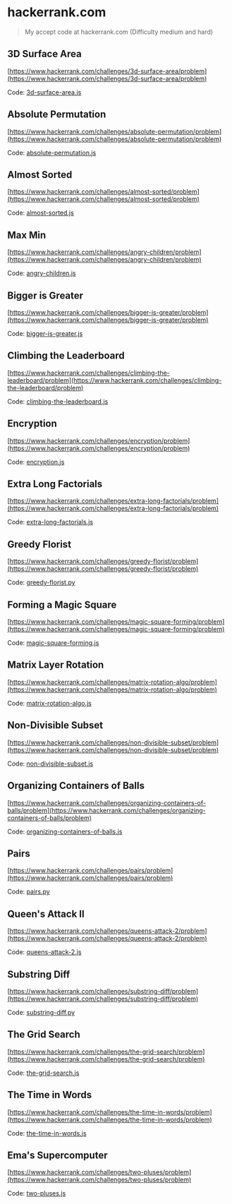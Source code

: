 # hackerrank.com

> My accept code at hackerrank.com (Difficulty medium and hard)

## 3D Surface Area

[https://www.hackerrank.com/challenges/3d-surface-area/problem](https://www.hackerrank.com/challenges/3d-surface-area/problem)

Code: [3d-surface-area.js](/ianho/hackerrank.com/blob/master/src/3d-surface-area.js)

## Absolute Permutation

[https://www.hackerrank.com/challenges/absolute-permutation/problem](https://www.hackerrank.com/challenges/absolute-permutation/problem)

Code: [absolute-permutation.js](/ianho/hackerrank.com/blob/master/src/absolute-permutation.js)

## Almost Sorted

[https://www.hackerrank.com/challenges/almost-sorted/problem](https://www.hackerrank.com/challenges/almost-sorted/problem)

Code: [almost-sorted.js](/ianho/hackerrank.com/blob/master/src/almost-sorted.js)

## Max Min

[https://www.hackerrank.com/challenges/angry-children/problem](https://www.hackerrank.com/challenges/angry-children/problem)

Code: [angry-children.js](/ianho/hackerrank.com/blob/master/src/angry-children.js)

## Bigger is Greater

[https://www.hackerrank.com/challenges/bigger-is-greater/problem](https://www.hackerrank.com/challenges/bigger-is-greater/problem)

Code: [bigger-is-greater.js](/ianho/hackerrank.com/blob/master/src/bigger-is-greater.js)

## Climbing the Leaderboard

[https://www.hackerrank.com/challenges/climbing-the-leaderboard/problem](https://www.hackerrank.com/challenges/climbing-the-leaderboard/problem)

Code: [climbing-the-leaderboard.js](/ianho/hackerrank.com/blob/master/src/climbing-the-leaderboard.js)

## Encryption

[https://www.hackerrank.com/challenges/encryption/problem](https://www.hackerrank.com/challenges/encryption/problem)

Code: [encryption.js](/ianho/hackerrank.com/blob/master/src/encryption.js)

## Extra Long Factorials

[https://www.hackerrank.com/challenges/extra-long-factorials/problem](https://www.hackerrank.com/challenges/extra-long-factorials/problem)

Code: [extra-long-factorials.js](/ianho/hackerrank.com/blob/master/src/extra-long-factorials.js)

## Greedy Florist

[https://www.hackerrank.com/challenges/greedy-florist/problem](https://www.hackerrank.com/challenges/greedy-florist/problem)

Code: [greedy-florist.py](/ianho/hackerrank.com/blob/master/src/greedy-florist.py)

## Forming a Magic Square

[https://www.hackerrank.com/challenges/magic-square-forming/problem](https://www.hackerrank.com/challenges/magic-square-forming/problem)

Code: [magic-square-forming.js](/ianho/hackerrank.com/blob/master/src/magic-square-forming.js)

## Matrix Layer Rotation

[https://www.hackerrank.com/challenges/matrix-rotation-algo/problem](https://www.hackerrank.com/challenges/matrix-rotation-algo/problem)

Code: [matrix-rotation-algo.js](/ianho/hackerrank.com/blob/master/src/matrix-rotation-algo.js)

## Non-Divisible Subset

[https://www.hackerrank.com/challenges/non-divisible-subset/problem](https://www.hackerrank.com/challenges/non-divisible-subset/problem)

Code: [non-divisible-subset.js](/ianho/hackerrank.com/blob/master/src/non-divisible-subset.js)

## Organizing Containers of Balls

[https://www.hackerrank.com/challenges/organizing-containers-of-balls/problem](https://www.hackerrank.com/challenges/organizing-containers-of-balls/problem)

Code: [organizing-containers-of-balls.js](/ianho/hackerrank.com/blob/master/src/organizing-containers-of-balls.js)

## Pairs

[https://www.hackerrank.com/challenges/pairs/problem](https://www.hackerrank.com/challenges/pairs/problem)

Code: [pairs.py](/ianho/hackerrank.com/blob/master/src/pairs.py)

## Queen's Attack II

[https://www.hackerrank.com/challenges/queens-attack-2/problem](https://www.hackerrank.com/challenges/queens-attack-2/problem)

Code: [queens-attack-2.js](/ianho/hackerrank.com/blob/master/src/queens-attack-2.js)

## Substring Diff

[https://www.hackerrank.com/challenges/substring-diff/problem](https://www.hackerrank.com/challenges/substring-diff/problem)

Code: [substring-diff.py](/ianho/hackerrank.com/blob/master/src/substring-diff.py)

## The Grid Search

[https://www.hackerrank.com/challenges/the-grid-search/problem](https://www.hackerrank.com/challenges/the-grid-search/problem)

Code: [the-grid-search.js](/ianho/hackerrank.com/blob/master/src/the-grid-search.js)

## The Time in Words

[https://www.hackerrank.com/challenges/the-time-in-words/problem](https://www.hackerrank.com/challenges/the-time-in-words/problem)

Code: [the-time-in-words.js](/ianho/hackerrank.com/blob/master/src/the-time-in-words.js)

## Ema's Supercomputer

[https://www.hackerrank.com/challenges/two-pluses/problem](https://www.hackerrank.com/challenges/two-pluses/problem)

Code: [two-pluses.js](/ianho/hackerrank.com/blob/master/src/two-pluses.js)
